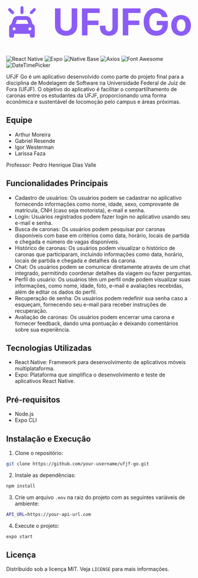 <div style="display: flex; justify-content: center; align-items: center;">
  <span style="margin-right: 20px;">
    <svg xmlns="http://www.w3.org/2000/svg" height="100px" viewBox="0 0 512 512" style="fill: #8b5cf6;">
      <path d="M280 24c0-13.3-10.7-24-24-24s-24 10.7-24 24v80c0 13.3 10.7 24 24 24s24-10.7 24-24V24zM185.8 224H326.2c6.8 0 12.8 4.3 15.1 10.6L360.3 288H151.7l19.1-53.4c2.3-6.4 8.3-10.6 15.1-10.6zm-75.3-10.9L82.2 292.4C62.1 300.9 48 320.8 48 344v40 64 32c0 17.7 14.3 32 32 32H96c17.7 0 32-14.3 32-32V448H384v32c0 17.7 14.3 32 32 32h16c17.7 0 32-14.3 32-32V448 384 344c0-23.2-14.1-43.1-34.2-51.6l-28.3-79.3C390.1 181.3 360 160 326.2 160H185.8c-33.8 0-64 21.3-75.3 53.1zM128 344a24 24 0 1 1 0 48 24 24 0 1 1 0-48zm232 24a24 24 0 1 1 48 0 24 24 0 1 1 -48 0zM39 39c-9.4 9.4-9.4 24.6 0 33.9l48 48c9.4 9.4 24.6 9.4 33.9 0s9.4-24.6 0-33.9L73 39c-9.4-9.4-24.6-9.4-33.9 0zm400 0L391 87c-9.4 9.4-9.4 24.6 0 33.9s24.6 9.4 33.9 0l48-48c9.4-9.4 9.4-24.6 0-33.9s-24.6-9.4-33.9 0z"/>
    </svg>
  </span>
  <span style="font-size: 100px; font-weight: bold; color: #8b5cf6; margin-left: 20px;">
    UFJFGo
  </span>
</div>



</br>

![React Native](https://img.shields.io/badge/React%20Native-0.64-blue)
![Expo](https://img.shields.io/badge/Expo-48.0.18-blue)
![Native Base](https://img.shields.io/badge/Native_Base-3.4.28-blue)
![Axios](https://img.shields.io/badge/Axios-0.21.4-blue)
![Font Awesome](https://img.shields.io/badge/Font_Awesome-5.15.4-blue)
![DateTimePicker](https://img.shields.io/badge/DateTimePicker-4.1.0-blue)

UFJF Go é um aplicativo desenvolvido como parte do projeto final para a disciplina de Modelagem de Software na Universidade Federal de Juiz de Fora (UFJF). O objetivo do aplicativo é facilitar o compartilhamento de caronas entre os estudantes da UFJF, proporcionando uma forma econômica e sustentável de locomoção pelo campus e áreas próximas.

## Equipe

- Arthur Moreira
- Gabriel Resende
- Igor Westerman
- Larissa Faza

Professor: Pedro Henrique Dias Valle

## Funcionalidades Principais

- Cadastro de usuários: Os usuários podem se cadastrar no aplicativo fornecendo informações como nome, idade, sexo, comprovante de matrícula, CNH (caso seja motorista), e-mail e senha.
- Login: Usuários registrados podem fazer login no aplicativo usando seu e-mail e senha.
- Busca de caronas: Os usuários podem pesquisar por caronas disponíveis com base em critérios como data, horário, locais de partida e chegada e número de vagas disponíveis.
- Histórico de caronas: Os usuários podem visualizar o histórico de caronas que participaram, incluindo informações como data, horário, locais de partida e chegada e detalhes da carona.
- Chat: Os usuários podem se comunicar diretamente através de um chat integrado, permitindo coordenar detalhes da viagem ou fazer perguntas.
- Perfil do usuário: Os usuários têm um perfil onde podem visualizar suas informações, como nome, idade, foto, e-mail e avaliações recebidas, além de editar os dados do perfil.
- Recuperação de senha: Os usuários podem redefinir sua senha caso a esqueçam, fornecendo seu e-mail para receber instruções de recuperação.
- Avaliação de caronas: Os usuários podem encerrar uma carona e fornecer feedback, dando uma pontuação e deixando comentários sobre sua experiência.

## Tecnologias Utilizadas

- React Native: Framework para desenvolvimento de aplicativos móveis multiplataforma.
- Expo: Plataforma que simplifica o desenvolvimento e teste de aplicativos React Native.

## Pré-requisitos

- Node.js
- Expo CLI

## Instalação e Execução

1. Clone o repositório:

```bash
git clone https://github.com/your-username/ufjf-go.git
```

2. Instale as dependências:

```bash
npm install
```

3. Crie um arquivo `.env` na raiz do projeto com as seguintes variáveis de ambiente:

```bash
API_URL=https://your-api-url.com
```

4. Execute o projeto:

```bash
expo start
```

## Licença

Distribuído sob a licença MIT. Veja `LICENSE` para mais informações.

## 
